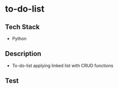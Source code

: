 # to-do-list

## Tech Stack

- Python

## Description

- To-do-list applying linked list with CRUD functions

## Test
